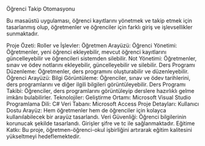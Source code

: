 Öğrenci Takip Otomasyonu

Bu masaüstü uygulaması, öğrenci kayıtlarını yönetmek ve takip etmek için tasarlanmış olup, öğretmenler ve öğrenciler için farklı giriş ve işlevsellikler sunmaktadır. 

Proje Özeti:
Roller ve İşlevler:
Öğretmen Arayüzü:
Öğrenci Yönetimi: Öğretmenler, yeni öğrenci ekleyebilir, mevcut öğrenci kayıtlarını güncelleyebilir ve öğrencileri sistemden silebilir.
Not Yönetimi: Öğretmenler, sınav ve ödev notlarını ekleyebilir, güncelleyebilir ve silebilir.
Ders Programı Düzenleme: Öğretmenler, ders programını oluşturabilir ve düzenleyebilir.
Öğrenci Arayüzü:
Bilgi Görüntüleme: Öğrenciler, sınav ve ödev tarihlerini, ders programlarını ve diğer ilgili bilgileri görüntüleyebilir.
Ders Programı Takibi: Öğrenciler, ders programlarını görüntüleyip derslere hazırlıklı gelme imkânı bulabilirler.
Teknolojiler:
Geliştirme Ortamı: Microsoft Visual Studio
Programlama Dili: C#
Veri Tabanı: Microsoft Access
Proje Detayları:
Kullanıcı Dostu Arayüz: Hem öğretmenler hem de öğrenciler için kolayca kullanılabilecek bir arayüz tasarlandı.
Veri Güvenliği: Öğrenci bilgilerinin korunucak şekilde tasarlandı. Girişler şifre ve tc ile sağlanmaktadır.
Eğitime Katkı: Bu proje, öğretmen-öğrenci-okul işbirliğini artırarak eğitim kalitesini yükseltmeyi hedeflemektedir.
